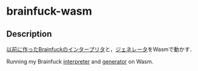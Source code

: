 # brainfuck-wasm

## Description

[以前に作ったBrainfuckのインタープリタ](https://github.com/TyomoGit/bf-like-interpreter-rs)と，[ジェネレータ](https://github.com/TyomoGit/brainfuck-from-text)をWasmで動かす．

Running my Brainfuck [interpreter](https://github.com/TyomoGit/bf-like-interpreter-rs) and [generator](https://github.com/TyomoGit/brainfuck-from-text) on Wasm.